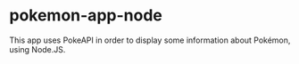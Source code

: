 # pokemon-app-node
This app uses PokeAPI in order to display some information about Pokémon, using Node.JS.
